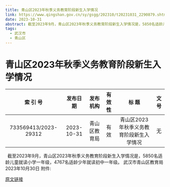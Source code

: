 ```yaml
---
title: 青山区2023年秋季义务教育阶段新生入学情况
link: https://www.qingshan.gov.cn/sy/gsgg/202310/t20231031_2290879.shtml
date: 2023-10-31
abstract: 截至2023年9月，青山区2023年秋季义务教育阶段新生入学情况是，5850名适龄儿童就读小学一年级，4767名适龄少年就读初中一年级。武汉市青山区教育局2023年10月30日
tags: 
  - 武汉市
  - 青山区
---
```


# 青山区2023年秋季义务教育阶段新生入学情况

|索 引 号|发布日期|发布机构| 有 效 性|标 题|文 号|
|:----:|:----:|:----:|:----:|:----:|:----:|
|733569413/2023-29312|2023-10-31|青山区教育局|有效|青山区2023年秋季义务教育阶段新生入学情况|无|

 截至2023年9月，青山区2023年秋季义务教育阶段新生入学情况是，5850名适龄儿童就读小学一年级，4767名适龄少年就读初中一年级。
武汉市青山区教育局
2023年10月30日
附件:

 
[原文链接](https://www.qingshan.gov.cn/sy/gsgg/202310/t20231031_2290879.shtml)

